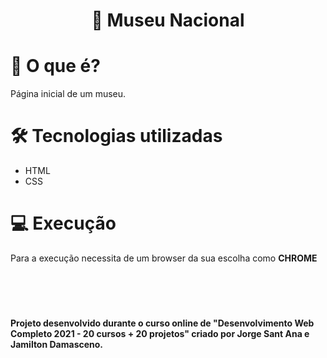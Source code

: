 <h1 align="center">
🎨 Museu Nacional
</h1>


# 📌 O que é? 

Página inicial de um museu.


# 🛠 Tecnologias utilizadas 

* HTML
* CSS


# 💻 Execução

Para a execução necessita de um browser da sua escolha como **CHROME**


<br></br>

#
**Projeto desenvolvido durante o curso online de "Desenvolvimento Web Completo 2021 - 20 cursos + 20 projetos" criado por Jorge Sant Ana e Jamilton Damasceno.**
